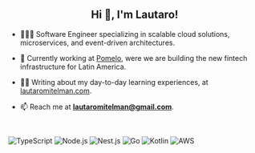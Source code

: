 <h2 align="center">Hi 👋, I'm Lautaro!</h2>

- 🙋🏼‍♂️ Software Engineer specializing in scalable cloud solutions, microservices, and event-driven architectures.

- 🚀 Currently working at [Pomelo](https://pomelo.la/), were we are building the new fintech infrastructure for Latin America.

- ✍🏻 Writing about my day-to-day learning experiences, at [lautaromitelman.com](https://lautaromitelman.com).

- 📫 Reach me at **lautaromitelman@gmail.com**.
</br>

![TypeScript](https://img.shields.io/badge/TypeScript-%23276DC3.svg?style=for-the-badge&logo=typescript&logoColor=white)
![Node.js](https://img.shields.io/badge/Node.js-43853D?style=for-the-badge&logo=nodedotjs&logoColor=white)
![Nest.js](https://img.shields.io/badge/Nest.js-EA2845?style=for-the-badge&logo=nestjs&logoColor=white)
![Go](https://img.shields.io/badge/Go-50B7E0.svg?style=for-the-badge&logo=go&logoColor=white)
![Kotlin](https://img.shields.io/badge/Kotlin-7f52ff?style=for-the-badge&logo=kotlin&logoColor=white)
![AWS](https://img.shields.io/badge/AWS-EC7211?style=for-the-badge&logo=amazon&logoColor=white)





